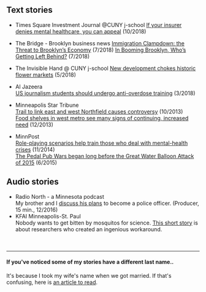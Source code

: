 ## Text stories

-   Times Square Investment Journal @CUNY j-school
    [If your insurer denies mental healthcare, you can appeal](https://coveringcompanies.journalism.cuny.edu/2018/10/29/how-to-appeal-a-denial-of-mental-healthcare/) (10/2018)

-   The Bridge - Brooklyn business news
    [Immigration Clampdown: the Threat to Brooklyn’s Economy](https://thebridgebk.com/immigration-clampdown-threat-brooklyns-economy/) (7/2018)
    [In Booming Brooklyn, Who’s Getting Left Behind?](https://thebridgebk.com/booming-brooklyn-whos-getting-left-behind/) (7/2018)

-   The Invisible Hand @ CUNY j-school
    [New development chokes historic flower markets](http://bizeconreporting.journalism.cuny.edu/2018/05/21/new-development-chokes-historic-flower-markets/) (5/2018)

-   Al Jazeera
    <br>[US journalism students should undergo anti-overdose training](https://www.aljazeera.com/indepth/opinion/journalism-students-undergo-anti-overdose-training-180315125055224.html) (3/2018)

-   Minneapolis Star Tribune
    <br>
    [Trail to link east and west Northfield causes controversy](http://www.startribune.com/trail-to-link-east-and-west-northfield-causes-controversy/227850871/) (10/2013)
    <br>
    [Food shelves in west metro see many signs of continuing, increased need](http://www.startribune.com/food-shelves-in-west-metro-see-many-signs-of-continuing-increased-need/236073631/) (12/2013)

-   MinnPost
    <br>[Role-playing scenarios help train those who deal with mental-health crises](https://www.minnpost.com/politics-policy/2014/11/role-playing-scenarios-help-train-those-who-deal-mental-health-crises/) (11/2014)
    <br>[The Pedal Pub Wars began long before the Great Water Balloon Attack of 2015](https://www.minnpost.com/politics-policy/2015/06/pedal-pub-wars-began-long-great-water-balloon-attack-2015/) (6/2015)

## Audio stories

-   Radio North - a Minnesota podcast
    <br>My brother and I [discuss his plans](http://www.brittagreene.com/radio-north/2016/12/19/ep-3-oh-brother) to become a police officer. (Producer, 15 min., 12/2016)
-   KFAI Minneapolis-St. Paul
        <br>Nobody wants to get bitten by mosquitos for science. [This short story](https://soundcloud.com/minneculture/how-mosquito-control-decides-how-much-is-too-much) is about researchers who created an ingenious workaround.
    <br>  
    <br>  

* * *

#### If you've noticed some of my stories have a different last name..

It's because I took my wife's name when we got married. If that's confusing, here is [an article to read](https://www.bbc.com/news/stories-42720646).
